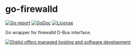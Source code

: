 # go-firewalld

[![Go report](https://goreportcard.com/badge/github.com/digilolnet/go-firewalld)](https://goreportcard.com/report/github.com/digilolnet/go-firewalld)
[![GoDoc](https://godoc.org/github.com/digilolnet/go-firewalld?status.svg)](https://godoc.org/github.com/digilolnet/go-firewalld)
[![License](https://img.shields.io/github/license/digilolnet/go-firewalld.svg)](https://github.com/digilolnet/go-firewalld/blob/master/LICENSE.md)

Go wrapper for firewalld D-Bus interface.

[![Digilol offers managed hosting and software development](https://www.digilol.net/banner-hosting-development.png)](https://www.digilol.net)
